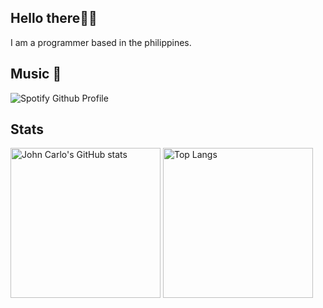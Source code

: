 <section>
  <h1>Hello there👋🏾</h1>
  <p>I am a programmer based in the philippines.</p>
</section> 

<section>
  <h2>Music 🎵</h2>

  <img src="https://spotify-github-profile.vercel.app/api/view?uid=hfwv1ureey9lfncjbrlx6r0hz&cover_image=true&theme=novatorem" alt="Spotify Github Profile">
    <a href="https://github.com/kittinan/spotify-github-profile"></a>
  </img>
</section>

<section>
  <h2>Stats</h2>
  <div>
    <img alt="John Carlo's GitHub stats" src="https://github-readme-stats.vercel.app/api?username=jaycedotbin&show_icons=true&theme=dark" height="240rem">
    <img src="https://github-readme-stats.vercel.app/api/top-langs/?username=jaycedotbin&theme=dark" alt="Top Langs" height="240rem">
      <a href="https://github.com/jaycedotbin/github-readme-stats"></a>
    </img> 
  </div>
</section>

<!--
**jaycedotbin/jaycedotbin** is a ✨ _special_ ✨ repository because its `README.md` (this file) appears on your GitHub profile.

Here are some ideas to get you started:

- 🔭 I’m currently working on ...
- 🌱 I’m currently learning ...
- 👯 I’m looking to collaborate on ...
- 🤔 I’m looking for help with ...
- 💬 Ask me about ...
- 📫 How to reach me: ...
- 😄 Pronouns: ...
- ⚡ Fun fact: ...
-->
